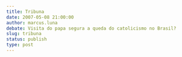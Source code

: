 ```yaml
---
title: Tribuna
date: 2007-05-08 21:00:00
author: marcus.luna
debate: Visita do papa segura a queda do catolicismo no Brasil?
slug: tribuna
status: publish 
type: post
---
```



